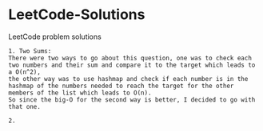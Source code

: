 # LeetCode-Solutions

LeetCode problem solutions

    1. Two Sums:
    There were two ways to go about this question, one was to check each two numbers and their sum and compare it to the target which leads to a O(n^2),
    the other way was to use hashmap and check if each number is in the hashmap of the numbers needed to reach the target for the other members of the list which leads to O(n).
    So since the big-O for the second way is better, I decided to go with that one.

    2.
